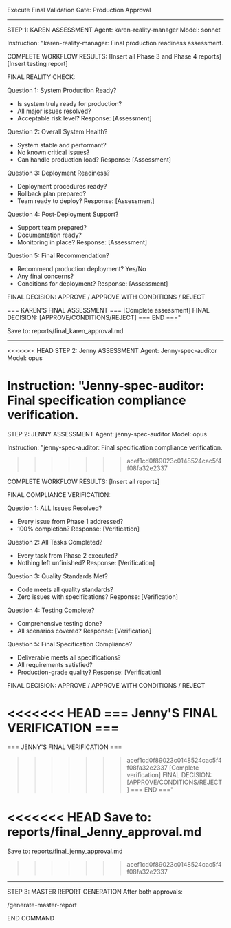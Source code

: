 Execute Final Validation Gate: Production Approval

---

STEP 1: KAREN ASSESSMENT
Agent: karen-reality-manager
Model: sonnet

Instruction:
"karen-reality-manager: Final production readiness assessment.

COMPLETE WORKFLOW RESULTS:
[Insert all Phase 3 and Phase 4 reports]
[Insert testing report]

FINAL REALITY CHECK:

Question 1: System Production Ready?
- Is system truly ready for production?
- All major issues resolved?
- Acceptable risk level?
Response: [Assessment]

Question 2: Overall System Health?
- System stable and performant?
- No known critical issues?
- Can handle production load?
Response: [Assessment]

Question 3: Deployment Readiness?
- Deployment procedures ready?
- Rollback plan prepared?
- Team ready to deploy?
Response: [Assessment]

Question 4: Post-Deployment Support?
- Support team prepared?
- Documentation ready?
- Monitoring in place?
Response: [Assessment]

Question 5: Final Recommendation?
- Recommend production deployment? Yes/No
- Any final concerns?
- Conditions for deployment?
Response: [Assessment]

FINAL DECISION: APPROVE / APPROVE WITH CONDITIONS / REJECT

=== KAREN'S FINAL ASSESSMENT ===
[Complete assessment]
FINAL DECISION: [APPROVE/CONDITIONS/REJECT]
=== END ==="

Save to: reports/final_karen_approval.md

---

<<<<<<< HEAD
STEP 2: Jenny ASSESSMENT
Agent: Jenny-spec-auditor
Model: opus

Instruction:
"Jenny-spec-auditor: Final specification compliance verification.
=======
STEP 2: JENNY ASSESSMENT
Agent: jenny-spec-auditor
Model: opus

Instruction:
"jenny-spec-auditor: Final specification compliance verification.
>>>>>>> acef1cd0f89023c0148524cac5f4f08fa32e2337

COMPLETE WORKFLOW RESULTS:
[Insert all reports]

FINAL COMPLIANCE VERIFICATION:

Question 1: ALL Issues Resolved?
- Every issue from Phase 1 addressed?
- 100% completion?
Response: [Verification]

Question 2: All Tasks Completed?
- Every task from Phase 2 executed?
- Nothing left unfinished?
Response: [Verification]

Question 3: Quality Standards Met?
- Code meets all quality standards?
- Zero issues with specifications?
Response: [Verification]

Question 4: Testing Complete?
- Comprehensive testing done?
- All scenarios covered?
Response: [Verification]

Question 5: Final Specification Compliance?
- Deliverable meets all specifications?
- All requirements satisfied?
- Production-grade quality?
Response: [Verification]

FINAL DECISION: APPROVE / APPROVE WITH CONDITIONS / REJECT

<<<<<<< HEAD
=== Jenny'S FINAL VERIFICATION ===
=======
=== JENNY'S FINAL VERIFICATION ===
>>>>>>> acef1cd0f89023c0148524cac5f4f08fa32e2337
[Complete verification]
FINAL DECISION: [APPROVE/CONDITIONS/REJECT]
=== END ==="

<<<<<<< HEAD
Save to: reports/final_Jenny_approval.md
=======
Save to: reports/final_jenny_approval.md
>>>>>>> acef1cd0f89023c0148524cac5f4f08fa32e2337

---

STEP 3: MASTER REPORT GENERATION
After both approvals:

/generate-master-report

END COMMAND